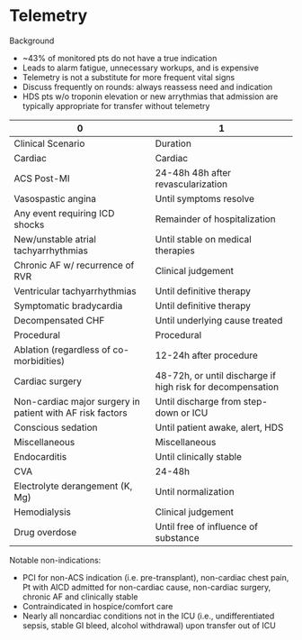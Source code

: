 # Telemetry
 
Background

-   \~43% of monitored pts do not have a true indication
-   Leads to alarm fatigue, unnecessary workups, and is expensive
-   Telemetry is not a substitute for more frequent vital signs
-   Discuss frequently on rounds: always reassess need and indication
-   HDS pts w/o troponin elevation or new arrythmias that admission are
    typically appropriate for transfer without telemetry

| 0                                                         | 1                                                          |
|-----------------------------------------------------------|------------------------------------------------------------|
| Clinical Scenario                                         | Duration                                                   |
| Cardiac                                                   | Cardiac                                                    |
| ACS Post-MI                                               | 24-48h 48h after revascularization                         |
| Vasospastic angina                                        | Until symptoms resolve                                     |
| Any event requiring ICD shocks                            | Remainder of hospitalization                               |
| New/unstable atrial tachyarrhythmias                      | Until stable on medical therapies                          |
| Chronic AF w/ recurrence of RVR                           | Clinical judgement                                         |
| Ventricular tachyarrhythmias                              | Until definitive therapy                                   |
| Symptomatic bradycardia                                   | Until definitive therapy                                   |
| Decompensated CHF                                         | Until underlying cause treated                             |
| Procedural                                                | Procedural                                                 |
| Ablation (regardless of co-morbidities)                   | 12-24h after procedure                                     |
| Cardiac surgery                                           | 48-72h, or until discharge if high risk for decompensation |
| Non-cardiac major surgery in patient with AF risk factors | Until discharge from step-down or ICU                      |
| Conscious sedation                                        | Until patient awake, alert, HDS                            |
| Miscellaneous                                             | Miscellaneous                                              |
| Endocarditis                                              | Until clinically stable                                    |
| CVA                                                       | 24-48h                                                     |
| Electrolyte derangement (K, Mg)                           | Until normalization                                        |
| Hemodialysis                                              | Clinical judgement                                         |
| Drug overdose                                             | Until free of influence of substance                       |

Notable non-indications:

-   PCI for non-ACS indication (i.e. pre-transplant), non-cardiac chest
    pain, Pt with AICD admitted for non-cardiac cause, non-cardiac
    surgery, chronic AF and clinically stable
-   Contraindicated in hospice/comfort care
-   Nearly all noncardiac conditions not in the ICU (i.e.,
    undifferentiated sepsis, stable GI bleed, alcohol withdrawal) upon
    transfer out of ICU
